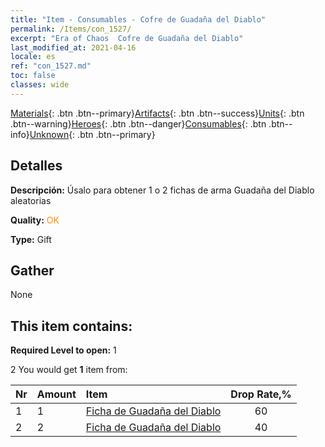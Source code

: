 ```yaml
---
title: "Item - Consumables - Cofre de Guadaña del Diablo"
permalink: /Items/con_1527/
excerpt: "Era of Chaos  Cofre de Guadaña del Diablo"
last_modified_at: 2021-04-16
locale: es
ref: "con_1527.md"
toc: false
classes: wide
---
```

 [Materials](/es/Items/){: .btn .btn--primary}[Artifacts](/es/Items/Artifacts/){: .btn .btn--success}[Units](/es/Items/Units/){: .btn .btn--warning}[Heroes](/es/Items/Heroes/){: .btn .btn--danger}[Consumables](/es/Items/Consumables/){: .btn .btn--info}[Unknown](/es/Items/Unknown/){: .btn .btn--primary}

## Detalles
 **Descripción:** Úsalo para obtener 1 o 2 fichas de arma Guadaña del Diablo aleatorias

 **Quality:** <span style="color: #FF8C00">OK</span>

 **Type:** Gift

## Gather

  None

## This item contains:

 **Required Level to open:** 1

 2 You would get **1** item  from:

  | Nr | Amount |     Item    | Drop Rate,% |
  |:---|:-------|:------------|:---------:|
  | 1 | 1 | [Ficha de Guadaña del Diablo](/es/Items/con_984/) | 60 | 
  | 2 | 2 | [Ficha de Guadaña del Diablo](/es/Items/con_984/) | 40 | 
